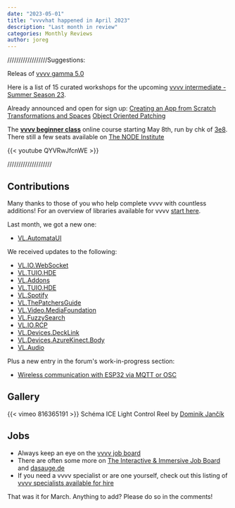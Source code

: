 ```yaml
---
date: "2023-05-01"
title: "vvvvhat happened in April 2023"
description: "Last month in review"
categories: Monthly Reviews
author: joreg
---
```


//////////////////Suggestions:

Releas of [vvvv gamma 5.0](https://visualprogramming.net/blog/2023/vvvv-gamma-5.0-release/)

Here is a list of 15 curated workshops for the upcoming [vvvv intermediate - Summer Season 23](https://thenodeinstitute.org/vvvv-intermediates-summer-2023/).

Already announced and open for sign up:
[Creating an App from Scratch](https://thenodeinstitute.org/courses/ss23-vvvv-creating-an-app-from-scratch/)
[Transformations and Spaces](https://thenodeinstitute.org/courses/ss23-vvvv-02-transformation-and-spaces/)
[Object Oriented Patching](https://thenodeinstitute.org/courses/ss23-vvvv-03-object-oriented-patching/)

The **[vvvv beginner class](https://youtu.be/QYVRwJfcnWE)** online course starting May 8th, run by chk of [3e8](https://3e8.studio). There still a few seats available on [The NODE Institute](https://thenodeinstitute.org/courses/vvvv-beginner-class-summer-2023/)

{{< youtube QYVRwJfcnWE >}}


////////////////////




## Contributions
Many thanks to those of you who help complete vvvv with countless additions! For an overview of libraries available for vvvv [start here](https://thegraybook.vvvv.org/reference/libraries/overview.html).

Last month, we got a new one:
- [VL.AutomataUI](https://www.nuget.org/packages/VL.AutomataUI)


We received updates to the following:

- [VL.IO.WebSocket](https://www.nuget.org/packages/VL.IO.WebSocket)
- [VL.TUIO.HDE](https://www.nuget.org/packages/VL.TUIO.HDE)
- [VL.Addons](https://www.nuget.org/packages/VL.Addons)
- [VL.TUIO.HDE](https://www.nuget.org/packages/VL.TUIO.HDE)
- [VL.Spotify](https://www.nuget.org/packages/VL.Spotify)
- [VL.ThePatchersGuide](https://www.nuget.org/packages/VL.ThePatchersGuide)
- [VL.Video.MediaFoundation](https://www.nuget.org/packages/VL.Video.MediaFoundation)
- [VL.FuzzySearch](https://www.nuget.org/packages/VL.FuzzySearch)
- [VL.IO.RCP](https://www.nuget.org/packages/VL.IO.RCP)
- [VL.Devices.DeckLink ](https://www.nuget.org/packages/VL.Devices.DeckLink)
- [VL.Devices.AzureKinect.Body](https://www.nuget.org/packages/VL.Devices.AzureKinect.Body)
- [VL.Audio](https://www.nuget.org/packages/VL.Audio)

Plus a new entry in the forum's work-in-progress section:
- [Wireless communication with ESP32 via MQTT or OSC](https://discourse.vvvv.org/t/vvvv-communicating-over-the-air-with-esp32-via-mqtt-or-osc/21414)

## Gallery
{{< vimeo 816365191 >}}
Schéma ICE Light Control Reel by [Dominik Jančík](https://domj.net/projects)

## Jobs

- Always keep an eye on the [vvvv job board](https://discourse.vvvv.org/c/jobs)
- There are often some more on [The Interactive & Immersive Job Board](https://jobs.interactiveimmersive.io/?s=vvvv&post_type=job_listing&orderby=date) and [dasauge.de](https://dasauge.de/sta/Vvvv/)
- If you need a vvvv specialist or are one yourself, check out this listing of [vvvv specialists available for hire](https://vvvv.org/documentation/vvvv-specialists-available-for-hire)

That was it for March. Anything to add? Please do so in the comments!